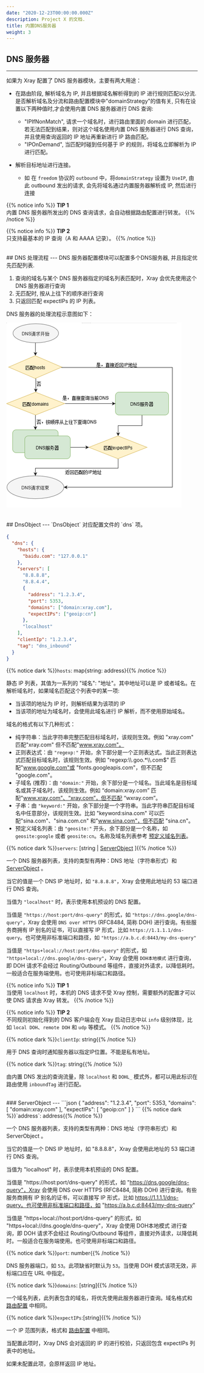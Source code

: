 ```yaml
---
date: "2020-12-23T00:00:00.000Z"
description: Project X 的文档.
title: 内置DNS服务器
weight: 3
---
```


## DNS 服务器

---

如果为 Xray 配置了 DNS 服务器模块，主要有两大用途：

- 在路由阶段, 解析域名为 IP, 并且根据域名解析得到的 IP 进行规则匹配以分流. 是否解析域名及分流和路由配置模块中"domainStrategy"的值有关, 只有在设置以下两种值时,才会使用内置 DNS 服务器进行 DNS 查询:

  - "IPIfNonMatch", 请求一个域名时，进行路由里面的 domain 进行匹配，若无法匹配到结果，则对这个域名使用内置 DNS 服务器进行 DNS 查询，并且使用查询返回的 IP 地址再重新进行 IP 路由匹配。
  - "IPOnDemand", 当匹配时碰到任何基于 IP 的规则，将域名立即解析为 IP 进行匹配。

- 解析目标地址进行连接。
  - 如 在 `freedom` 协议的 `outbound` 中，将`domainStrategy` 设置为 `UseIP`, 由此 outbound 发出的请求, 会先将域名通过内置服务器解析成 IP, 然后进行连接

{{% notice info %}}
**TIP 1**\
内置 DNS 服务器所发出的 DNS 查询请求，会自动根据路由配置进行转发。
{{% /notice %}}

{{% notice info %}}
**TIP 2**\
只支持最基本的 IP 查询（A 和 AAAA 记录）。
{{% /notice %}}

<br />
## DNS 处理流程
---
DNS 服务器配置模块可以配置多个DNS服务器, 并且指定优先匹配列表.

1. 查询的域名与某个 DNS 服务器指定的域名列表匹配时，Xray 会优先使用这个 DNS 服务器进行查询
2. 无匹配时, 按从上往下的顺序进行查询
3. 只返回匹配 expectIPs 的 IP 列表。

DNS 服务器的处理流程示意图如下：

![](../dns/dns_flow.png?classes=border,shadow)

<br />
## DnsObject
---
`DnsObject` 对应配置文件的 `dns` 项。

```json
{
  "dns": {
    "hosts": {
      "baidu.com": "127.0.0.1"
    },
    "servers": [
      "8.8.8.8",
      "8.8.4.4",
      {
        "address": "1.2.3.4",
        "port": 5353,
        "domains": ["domain:xray.com"],
        "expectIPs": ["geoip:cn"]
      },
      "localhost"
    ],
    "clientIp": "1.2.3.4",
    "tag": "dns_inbound"
  }
}
```

{{% notice dark %}}`hosts`: map{string: address}{{% /notice %}}

静态 IP 列表，其值为一系列的 "域名": "地址"。其中地址可以是 IP 或者域名。在解析域名时，如果域名匹配这个列表中的某一项:

- 当该项的地址为 IP 时，则解析结果为该项的 IP
- 当该项的地址为域名时，会使用此域名进行 IP 解析，而不使用原始域名。

域名的格式有以下几种形式：

- 纯字符串：当此字符串完整匹配目标域名时，该规则生效。例如 "xray.com" 匹配"xray.com" 但不匹配"www.xray.com"。
- 正则表达式：由 `"regexp:"` 开始，余下部分是一个正则表达式。当此正则表达式匹配目标域名时，该规则生效。例如 "regexp:\\\\.goo.\*\\\\.com$" 匹配"www.google.com"或 "fonts.googleapis.com"，但不匹配 "google.com"。
- 子域名 (推荐)：由 `"domain:"` 开始，余下部分是一个域名。当此域名是目标域名或其子域名时，该规则生效。例如 “domain:xray.com” 匹配"www.xray.com"、“xray.com”，但不匹配 “wxray.com”。
- 子串：由 `"keyword:"` 开始，余下部分是一个字符串。当此字符串匹配目标域名中任意部分，该规则生效。比如 "keyword:sina.com" 可以匹配"sina.com"、"sina.com.cn" 和"www.sina.com"，但不匹配 "sina.cn"。
- 预定义域名列表：由 `"geosite:"` 开头，余下部分是一个名称，如 `geosite:google` 或者 `geosite:cn`。名称及域名列表参考 [预定义域名列表](../routing/#预定义域名列表)。

{{% notice dark %}}`servers`: \[string | [ServerObject](#serverobject) \]{{% /notice %}}

一个 DNS 服务器列表，支持的类型有两种：DNS 地址（字符串形式）和 [ServerObject](#serverobject) 。

当它的值是一个 DNS IP 地址时，如 `"8.8.8.8"`，Xray 会使用此地址的 53 端口进行 DNS 查询。

当值为 `"localhost"` 时，表示使用本机预设的 DNS 配置。

当值是 `"https://host:port/dns-query"` 的形式，如 `"https://dns.google/dns-query"`，Xray 会使用 `DNS over HTTPS` (RFC8484, 简称 DOH) 进行查询。有些服务商拥有 IP 别名的证书，可以直接写 IP 形式，比如 `https://1.1.1.1/dns-query`。也可使用非标准端口和路径，如 `"https://a.b.c.d:8443/my-dns-query"` 

当值是 `"https+local://host:port/dns-query"` 的形式，如 `"https+local://dns.google/dns-query"`，Xray 会使用 `DOH本地模式` 进行查询，即 DOH 请求不会经过 Routing/Outbound 等组件，直接对外请求，以降低耗时。一般适合在服务端使用。也可使用非标端口和路径。

{{% notice info %}}
**TIP 1**\
当使用 `localhost` 时，本机的 DNS 请求不受 Xray 控制，需要额外的配置才可以使 DNS 请求由 Xray 转发。
{{% /notice %}}

{{% notice info %}}
**TIP 2**\
不同规则初始化得到的 DNS 客户端会在 Xray 启动日志中以 `info` 级别体现，比如 `local DOH`、`remote DOH` 和 `udp` 等模式。
{{% /notice %}}

{{% notice dark %}}`clientIp`: string{{% /notice %}}

用于 DNS 查询时通知服务器以指定IP位置。不能是私有地址。

{{% notice dark %}}`tag`: string{{% /notice %}}

由内置 DNS 发出的查询流量，除 `localhost` 和 `DOHL_` 模式外，都可以用此标识在路由使用 `inboundTag` 进行匹配。

<br />
### ServerObject
---
```json
{
    "address": "1.2.3.4",
    "port": 5353,
    "domains": [
        "domain:xray.com"
    ],
    "expectIPs": [
        "geoip:cn"
    ]
}
```
{{% notice dark %}}`address`: address{{% /notice %}}

一个 DNS 服务器列表，支持的类型有两种：DNS 地址（字符串形式）和 ServerObject 。

当它的值是一个 DNS IP 地址时，如 "8.8.8.8"，Xray 会使用此地址的 53 端口进行 DNS 查询。

当值为 "localhost" 时，表示使用本机预设的 DNS 配置。

当值是 "https://host:port/dns-query" 的形式，如 "https://dns.google/dns-query"，Xray 会使用 DNS over HTTPS (RFC8484, 简称 DOH) 进行查询。有些服务商拥有 IP 别名的证书，可以直接写 IP 形式，比如 https://1.1.1.1/dns-query。也可使用非标准端口和路径，如 "https://a.b.c.d:8443/my-dns-query"

当值是 "https+local://host:port/dns-query" 的形式，如 "https+local://dns.google/dns-query"，Xray 会使用 DOH本地模式 进行查询，即 DOH 请求不会经过 Routing/Outbound 等组件，直接对外请求，以降低耗时。一般适合在服务端使用。也可使用非标端口和路径。

> 
{{% notice dark %}}`port`: number{{% /notice %}}

DNS 服务器端口，如 `53`。此项缺省时默认为 `53`。当使用 DOH 模式该项无效，非标端口应在 URL 中指定。

{{% notice dark %}}`domains`: \[string\]{{% /notice %}}

一个域名列表，此列表包含的域名，将优先使用此服务器进行查询。域名格式和 [路由配置](../routing#ruleobject) 中相同。

{{% notice dark %}}`expectIPs`:\[string\]{{% /notice %}}

一个 IP 范围列表，格式和 [路由配置](../routing#ruleobject) 中相同。

当配置此项时，Xray DNS 会对返回的 IP 的进行校验，只返回包含 expectIPs 列表中的地址。

如果未配置此项，会原样返回 IP 地址。
